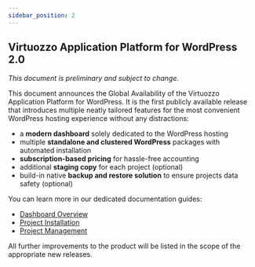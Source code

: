 ```yaml
---
sidebar_position: 2
---
```


## Virtuozzo Application Platform for WordPress 2.0
*This document is preliminary and subject to change.*

This document announces the Global Availability of the Virtuozzo Application Platform for WordPress. It is the first publicly available release that introduces multiple neatly tailored features for the most convenient WordPress hosting experience without any distractions:

- a **modern dashboard** solely dedicated to the WordPress hosting
- multiple **standalone and clustered WordPress** packages with automated installation
- **subscription-based pricing** for hassle-free accounting
- additional **staging copy** for each project (optional)
- build-in native **backup and restore solution** to ensure projects data safety (optional)

You can learn more in our dedicated documentation guides:

- [Dashboard Overview](1)
- [Project Installation](1)
- [Project Management](1)

All further improvements to the product will be listed in the scope of the appropriate new releases.